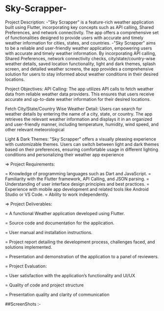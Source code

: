 # Sky-Scrapper-

Project Description: -"Sky Scrapper" is a feature-rich weather application built using Flutter, incorporating key concepts such as API calling, Shared Preferences, and network connectivity. The app offers a comprehensive set of functionalities designed to provide users with accurate and timely weather information for cities, states, and countries. -"Sky Scrapper" aims to be a reliable and user-friendly weather application, empowering users with accurate and timely weather information. By incorporating API calling, Shared Preferences, network connectivity checks, city/state/country-wise weather details, saved location functionality, light and dark themes, splash screen, and detailed weather screens, the app provides a comprehensive solution for users to stay informed about weather conditions in their desired locations.

Project Objectives: API Calling: The app utilizes API calls to fetch weather data from reliable weather data providers. This ensures that users receive accurate and up-to-date weather information for their desired locations.

Fetch City/State/Country Wise Weather Detail: Users can search for weather details by entering the name of a city, state, or country. The app retrieves the relevant weather information and displays it in an organized and user-friendly manner, including temperature, humidity, wind speed, and other relevant meteorological

 Light & Dark Themes: "Sky Scrapper" offers a visually pleasing experience with customizable themes. Users can switch between light and dark themes based on their preferences, ensuring comfortable usage in different lighting conditions and personalizing their weather app experience

=>  Project Requirements:

= Knowledge of programming languages such as Dart and JavaScript.
= Familiarity with the Flutter framework, API Calling, and JSON parsing.
= Understanding of user interface design principles and best practices.
= Experience with mobile app development and related tools like Android Studio or VS Code.
= Ability to work independently.

=> Project Deliverables:

 = A functional Weather application developed using Flutter.

 = Source code and documentation for the application.

 = User manual and installation instructions.

 = Project report detailing the development process, challenges faced, and solutions implemented.

 = Presentation and demonstration of the application to a panel of reviewers.

 = Project Evaluation:

 = User satisfaction with the application’s functionality and UI/UX

 = Quality of code and project structure

= Presentation quality and clarity of communication

##ScreenShots :-





